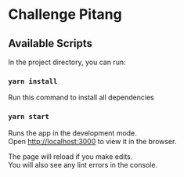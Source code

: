 # Challenge Pitang

## Available Scripts

In the project directory, you can run:

### `yarn install`
Run this command to install all dependencies

### `yarn start`

Runs the app in the development mode.\
Open [http://localhost:3000](http://localhost:3000) to view it in the browser.

The page will reload if you make edits.\
You will also see any lint errors in the console.